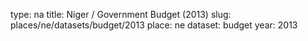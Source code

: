 type: na
title: Niger / Government Budget (2013)
slug: places/ne/datasets/budget/2013
place: ne
dataset: budget
year: 2013
